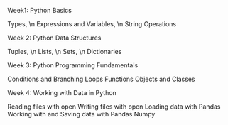 Week1: Python Basics

Types, \n
Expressions and Variables, \n
String Operations

Week 2: Python Data Structures

Tuples, \n
Lists, \n
Sets, \n
Dictionaries

Week 3: Python Programming Fundamentals

Conditions and Branching
Loops
Functions
Objects and Classes

Week 4: Working with Data in Python

Reading files with open
Writing files with open
Loading data with Pandas
Working with and Saving data with Pandas
Numpy